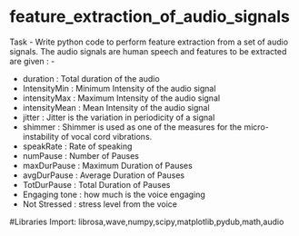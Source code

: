 # feature_extraction_of_audio_signals
Task - Write python code to perform feature extraction from a set of audio signals. The audio signals are human speech and features to be extracted are given : - 

* duration : Total duration of the audio
* IntensityMin : Minimum Intensity of the audio signal
* intensityMax : Maximum Intensity of the audio signal
* intensityMean : Mean Intensity of the audio signal
* jitter : Jitter is the variation in periodicity of a signal
* shimmer : Shimmer is used as one of the measures for the micro-instability of vocal cord vibrations.
* speakRate : Rate of speaking
* numPause : Number of Pauses
* maxDurPause : Maximum Duration of Pauses
* avgDurPause : Average Duration of Pauses
* TotDurPause : Total Duration of Pauses
* Engaging tone : how much is the voice engaging
* Not Stressed : stress level from the voice

#Libraries Import:
librosa,wave,numpy,scipy,matplotlib,pydub,math,audio


